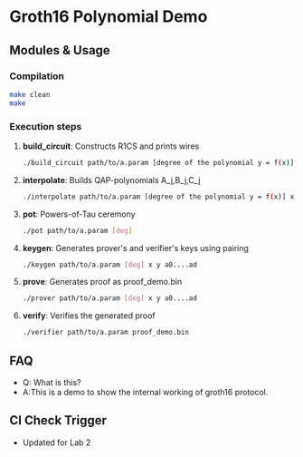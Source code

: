 # Groth16 Polynomial Demo

## Modules & Usage

### Compilation

```bash
make clean
make
```

### Execution steps

1. **build_circuit**: Constructs R1CS and prints wires
   ```bash
   ./build_circuit path/to/a.param [degree of the polynomial y = f(x)] x y a0…ad
   ```
2. **interpolate**: Builds QAP-polynomials A_j,B_j,C_j
   ```bash
   ./interpolate path/to/a.param [degree of the polynomial y = f(x)] x y a0…ad
   ```
3. **pot**: Powers-of-Tau ceremony
   ```bash
   ./pot path/to/a.param [deg]
   ```

4. **keygen**: Generates prover's and verifier's keys using pairing
   ```bash
   ./keygen path/to/a.param [deg] x y a0....ad
   ```

5. **prove**: Generates proof as proof_demo.bin
   ```bash
   ./prover path/to/a.param [deg] x y a0....ad
   ```

6. **verify**: Verifies the generated proof
   ```bash
   ./verifier path/to/a.param proof_demo.bin
   ```

## FAQ
- Q: What is this?
- A:This is a demo to show the internal working of groth16 protocol.


## CI Check Trigger
- Updated for Lab 2
